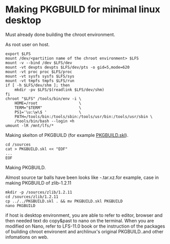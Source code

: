 # Making PKGBUILD for minimal linux desktop
 Must already done building the chroot environment.
 
As root user on host.

    export $LFS
    mount /dev/<partition name of the chroot environment> $LFS
    mount -v --bind /dev $LFS/dev
    mount -vt devpts devpts $LFS/dev/pts -o gid=5,mode=620
    mount -vt proc proc $LFS/proc
    mount -vt sysfs sysfs $LFS/sys
    mount -vt tmpfs tmpfs $LFS/run
    if [ -h $LFS/dev/shm ]; then
        mkdir -pv $LFS/$(readlink $LFS/dev/shm)
    fi
    chroot "$LFS" /tools/bin/env -i \
        HOME=/root                  \
        TERM="$TERM"                \
        PS1='\u:\w\$ '              \
        PATH=/tools/bin:/tools/sbin:/tools/usr/bin:/tools/usr/sbin \
        /tools/bin/bash --login +h
    umount -lR /mnt/lfs/*
    
 Making skelton of PKGBUILD (for example [PKGBUILD.skl](https://github.com/holozeros/minimal-linux-desktop/blob/master/PKGBUILD-collections/PKGBUILD.skl)).
 
    cd /sources
    cat > PKGBUILD.skl << "EOF"
    ...    
    EOF
    
 Making PKGBUILD.

Almost source tar balls have been looks like <package-name>-<version>.tar.xz.for example, case in making PKGBUILD of zlib-1.2.11

    mkdir -p /sources/zlib/1.2.11
    cd /sources/zlib/1.2.11
    cp ../../PKGBUILD.skl . && mv PKGBUILD.skl PKGBUILD
    nano PKGBUILD
    
 if host is desktop environment,
 you are able to refer to editor, browser and then needed text do copy&past to nano on the terminal.
 When you are modified on Nano, refer to LFS-11.0 book or the instruction of the packages of building chroot environent and archlinux's original PKGBUILD..and other infomations on web.
